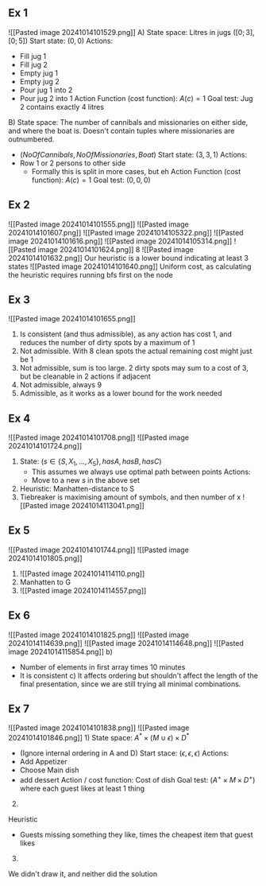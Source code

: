 ## Ex 1
![[Pasted image 20241014101529.png]]
A)
State space: Litres in jugs $([0; 3], [0; 5])$
Start state: $(0, 0)$
Actions:
- Fill jug 1
- Fill jug 2
- Empty jug 1
- Empty jug 2
- Pour jug 1 into 2
- Pour jug 2 into 1
Action Function (cost function): $A(c)=1$
Goal test: Jug 2 contains exactly 4 litres

B)
State space: The number of cannibals and missionaries on either side, and where the boat is. Doesn't contain tuples where missionaries are outnumbered.
- $(NoOfCannibals, NoOfMissionaries, Boat)$
Start state: $(3,3,1)$
Actions: 
- Row 1 or 2 persons to other side
	- Formally this is split in more cases, but eh
Action Function (cost function): $A(c)=1$
Goal test: $(0, 0, 0)$
## Ex 2
![[Pasted image 20241014101555.png]]
![[Pasted image 20241014101607.png]]
![[Pasted image 20241014105322.png]]
![[Pasted image 20241014101616.png]]
![[Pasted image 20241014105314.png]]
![[Pasted image 20241014101624.png]]
8
![[Pasted image 20241014101632.png]]
Our heuristic is a lower bound indicating at least 3 states
![[Pasted image 20241014101640.png]]
Uniform cost, as calculating the heuristic requires running bfs first on the node

## Ex 3
![[Pasted image 20241014101655.png]]
1. Is consistent (and thus admissible), as any action has cost 1, and reduces the number of dirty spots by a maximum of 1
2. Not admissible. With 8 clean spots the actual remaining cost might just be 1
3. Not admissible, sum is too large. 2 dirty spots may sum to a cost of 3, but be cleanable in 2 actions if adjacent
4. Not admissible, always 9
5. Admissible, as it works as a lower bound for the work needed

## Ex 4
![[Pasted image 20241014101708.png]]
![[Pasted image 20241014101724.png]]
1. State: $(s\in\{S, X_{1}, \dots, X_{5}\},hasA,hasB,hasC)$
	- This assumes we always use optimal path between points
	Actions:
	- Move to a new $s$ in the above set
2. Heuristic: Manhatten-distance to S
3. Tiebreaker is maximising amount of symbols, and then number of x
![[Pasted image 20241014113041.png]]
## Ex 5
![[Pasted image 20241014101744.png]]
![[Pasted image 20241014101805.png]]
1. ![[Pasted image 20241014114110.png]]
2. Manhatten to G
3. ![[Pasted image 20241014114557.png]]
## Ex 6
![[Pasted image 20241014101825.png]]
![[Pasted image 20241014114639.png]]
![[Pasted image 20241014114648.png]]
![[Pasted image 20241014115854.png]]
b)
- Number of elements in first array times 10 minutes
- It is consistent
c)
It affects ordering but shouldn't affect the length of the final presentation, since we are still trying all minimal combinations. 
## Ex 7
![[Pasted image 20241014101838.png]]
![[Pasted image 20241014101846.png]]
1)
State space: $A^{*}\times (M\cup\epsilon) \times D^{*}$
- (Ignore internal ordering in A and D)
Start stace: $(\epsilon, \epsilon, \epsilon)$
Actions:
- Add Appetizer
- Choose Main dish
- add dessert
Action / cost function: Cost of dish
Goal test: $(A^{+}\times M\times D^{+})$ where each guest likes at least 1 thing

2)
Heuristic
- Guests missing something they like, times the cheapest item that guest likes

3)
We didn't draw it, and neither did the solution